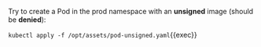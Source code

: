 Try to create a Pod in the prod namespace with an **unsigned** image (should be **denied**):

`kubectl apply -f /opt/assets/pod-unsigned.yaml`{{exec}}
